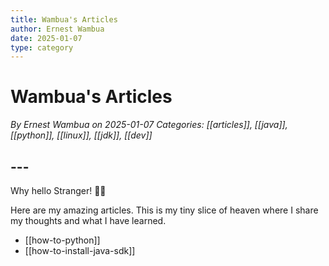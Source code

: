 ```yaml
---
title: Wambua's Articles
author: Ernest Wambua
date: 2025-01-07
type: category
---
```

# Wambua's Articles
_By Ernest Wambua on 2025-01-07_
_Categories: [[articles]], [[java]], [[python]], [[linux]], [[jdk]], [[dev]]_
## ---
Why hello Stranger! 👋😀

Here are my amazing articles. This is my tiny slice of heaven where I share my thoughts and what I have learned.

- [[how-to-python]]
- [[how-to-install-java-sdk]]






